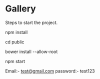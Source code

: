 # Gallery

Steps to start the project.

npm install

cd public

bower install --allow-root

npm start

Email:- test@gmail.com
password:- test123
